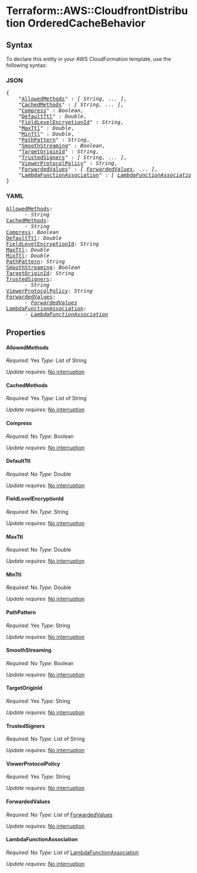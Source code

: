 # Terraform::AWS::CloudfrontDistribution OrderedCacheBehavior

## Syntax

To declare this entity in your AWS CloudFormation template, use the following syntax:

### JSON

<pre>
{
    "<a href="#allowedmethods" title="AllowedMethods">AllowedMethods</a>" : <i>[ String, ... ]</i>,
    "<a href="#cachedmethods" title="CachedMethods">CachedMethods</a>" : <i>[ String, ... ]</i>,
    "<a href="#compress" title="Compress">Compress</a>" : <i>Boolean</i>,
    "<a href="#defaultttl" title="DefaultTtl">DefaultTtl</a>" : <i>Double</i>,
    "<a href="#fieldlevelencryptionid" title="FieldLevelEncryptionId">FieldLevelEncryptionId</a>" : <i>String</i>,
    "<a href="#maxttl" title="MaxTtl">MaxTtl</a>" : <i>Double</i>,
    "<a href="#minttl" title="MinTtl">MinTtl</a>" : <i>Double</i>,
    "<a href="#pathpattern" title="PathPattern">PathPattern</a>" : <i>String</i>,
    "<a href="#smoothstreaming" title="SmoothStreaming">SmoothStreaming</a>" : <i>Boolean</i>,
    "<a href="#targetoriginid" title="TargetOriginId">TargetOriginId</a>" : <i>String</i>,
    "<a href="#trustedsigners" title="TrustedSigners">TrustedSigners</a>" : <i>[ String, ... ]</i>,
    "<a href="#viewerprotocolpolicy" title="ViewerProtocolPolicy">ViewerProtocolPolicy</a>" : <i>String</i>,
    "<a href="#forwardedvalues" title="ForwardedValues">ForwardedValues</a>" : <i>[ <a href="orderedcachebehavior-forwardedvalues.md">ForwardedValues</a>, ... ]</i>,
    "<a href="#lambdafunctionassociation" title="LambdaFunctionAssociation">LambdaFunctionAssociation</a>" : <i>[ <a href="orderedcachebehavior-lambdafunctionassociation.md">LambdaFunctionAssociation</a>, ... ]</i>
}
</pre>

### YAML

<pre>
<a href="#allowedmethods" title="AllowedMethods">AllowedMethods</a>: <i>
      - String</i>
<a href="#cachedmethods" title="CachedMethods">CachedMethods</a>: <i>
      - String</i>
<a href="#compress" title="Compress">Compress</a>: <i>Boolean</i>
<a href="#defaultttl" title="DefaultTtl">DefaultTtl</a>: <i>Double</i>
<a href="#fieldlevelencryptionid" title="FieldLevelEncryptionId">FieldLevelEncryptionId</a>: <i>String</i>
<a href="#maxttl" title="MaxTtl">MaxTtl</a>: <i>Double</i>
<a href="#minttl" title="MinTtl">MinTtl</a>: <i>Double</i>
<a href="#pathpattern" title="PathPattern">PathPattern</a>: <i>String</i>
<a href="#smoothstreaming" title="SmoothStreaming">SmoothStreaming</a>: <i>Boolean</i>
<a href="#targetoriginid" title="TargetOriginId">TargetOriginId</a>: <i>String</i>
<a href="#trustedsigners" title="TrustedSigners">TrustedSigners</a>: <i>
      - String</i>
<a href="#viewerprotocolpolicy" title="ViewerProtocolPolicy">ViewerProtocolPolicy</a>: <i>String</i>
<a href="#forwardedvalues" title="ForwardedValues">ForwardedValues</a>: <i>
      - <a href="orderedcachebehavior-forwardedvalues.md">ForwardedValues</a></i>
<a href="#lambdafunctionassociation" title="LambdaFunctionAssociation">LambdaFunctionAssociation</a>: <i>
      - <a href="orderedcachebehavior-lambdafunctionassociation.md">LambdaFunctionAssociation</a></i>
</pre>

## Properties

#### AllowedMethods

_Required_: Yes
_Type_: List of String

_Update requires_: [No interruption](https://docs.aws.amazon.com/AWSCloudFormation/latest/UserGuide/using-cfn-updating-stacks-update-behaviors.html#update-no-interrupt)

#### CachedMethods

_Required_: Yes
_Type_: List of String

_Update requires_: [No interruption](https://docs.aws.amazon.com/AWSCloudFormation/latest/UserGuide/using-cfn-updating-stacks-update-behaviors.html#update-no-interrupt)

#### Compress

_Required_: No
_Type_: Boolean

_Update requires_: [No interruption](https://docs.aws.amazon.com/AWSCloudFormation/latest/UserGuide/using-cfn-updating-stacks-update-behaviors.html#update-no-interrupt)

#### DefaultTtl

_Required_: No
_Type_: Double

_Update requires_: [No interruption](https://docs.aws.amazon.com/AWSCloudFormation/latest/UserGuide/using-cfn-updating-stacks-update-behaviors.html#update-no-interrupt)

#### FieldLevelEncryptionId

_Required_: No
_Type_: String

_Update requires_: [No interruption](https://docs.aws.amazon.com/AWSCloudFormation/latest/UserGuide/using-cfn-updating-stacks-update-behaviors.html#update-no-interrupt)

#### MaxTtl

_Required_: No
_Type_: Double

_Update requires_: [No interruption](https://docs.aws.amazon.com/AWSCloudFormation/latest/UserGuide/using-cfn-updating-stacks-update-behaviors.html#update-no-interrupt)

#### MinTtl

_Required_: No
_Type_: Double

_Update requires_: [No interruption](https://docs.aws.amazon.com/AWSCloudFormation/latest/UserGuide/using-cfn-updating-stacks-update-behaviors.html#update-no-interrupt)

#### PathPattern

_Required_: Yes
_Type_: String

_Update requires_: [No interruption](https://docs.aws.amazon.com/AWSCloudFormation/latest/UserGuide/using-cfn-updating-stacks-update-behaviors.html#update-no-interrupt)

#### SmoothStreaming

_Required_: No
_Type_: Boolean

_Update requires_: [No interruption](https://docs.aws.amazon.com/AWSCloudFormation/latest/UserGuide/using-cfn-updating-stacks-update-behaviors.html#update-no-interrupt)

#### TargetOriginId

_Required_: Yes
_Type_: String

_Update requires_: [No interruption](https://docs.aws.amazon.com/AWSCloudFormation/latest/UserGuide/using-cfn-updating-stacks-update-behaviors.html#update-no-interrupt)

#### TrustedSigners

_Required_: No
_Type_: List of String

_Update requires_: [No interruption](https://docs.aws.amazon.com/AWSCloudFormation/latest/UserGuide/using-cfn-updating-stacks-update-behaviors.html#update-no-interrupt)

#### ViewerProtocolPolicy

_Required_: Yes
_Type_: String

_Update requires_: [No interruption](https://docs.aws.amazon.com/AWSCloudFormation/latest/UserGuide/using-cfn-updating-stacks-update-behaviors.html#update-no-interrupt)

#### ForwardedValues

_Required_: No
_Type_: List of <a href="orderedcachebehavior-forwardedvalues.md">ForwardedValues</a>

_Update requires_: [No interruption](https://docs.aws.amazon.com/AWSCloudFormation/latest/UserGuide/using-cfn-updating-stacks-update-behaviors.html#update-no-interrupt)

#### LambdaFunctionAssociation

_Required_: No
_Type_: List of <a href="orderedcachebehavior-lambdafunctionassociation.md">LambdaFunctionAssociation</a>

_Update requires_: [No interruption](https://docs.aws.amazon.com/AWSCloudFormation/latest/UserGuide/using-cfn-updating-stacks-update-behaviors.html#update-no-interrupt)

